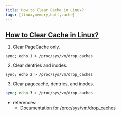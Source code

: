 ```yaml
---
title: How to Clear Cache in Linux?
tags: [linux,memory,buff,cache]
---
```


## [How to Clear Cache in Linux?](https://www.tecmint.com/clear-ram-memory-cache-buffer-and-swap-space-on-linux/) ##

1. Clear PageCache only.

```
sync; echo 1 > /proc/sys/vm/drop_caches
```

2. Clear dentries and inodes.

```
sync; echo 2 > /proc/sys/vm/drop_caches
```

3. Clear pagecache, dentries, and inodes.

```sh
sync; echo 3 > /proc/sys/vm/drop_caches 
```

- references:
  - [Documentation for /proc/sys/vm/drop_caches](https://www.kernel.org/doc/html/latest/admin-guide/sysctl/vm.html#drop-caches) 
